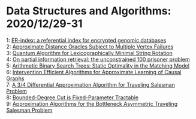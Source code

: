 # Data Structures and Algorithms: 2020/12/29-31  
1: [ER-index: a referential index for encrypted genomic databases](https://doi.org/10.48550/arXiv.1910.02851)  
2: [Approximate Distance Oracles Subject to Multiple Vertex Failures](https://doi.org/10.48550/arXiv.2002.06812)  
3: [Quantum Algorithm for Lexicographically Minimal String Rotation](https://doi.org/10.48550/arXiv.2012.09376)  
4: [On partial information retrieval: the unconstrained 100 prisoner problem](https://doi.org/10.48550/arXiv.2012.13484)  
5: [Arithmetic Binary Search Trees: Static Optimality in the Matching Model](https://doi.org/10.48550/arXiv.2012.13698)  
6: [Intervention Efficient Algorithms for Approximate Learning of Causal  Graphs](https://doi.org/10.48550/arXiv.2012.13976)  
7: [A 3/4 Differential Approximation Algorithm for Traveling Salesman  Problem](https://doi.org/10.48550/arXiv.2012.14079)  
8: [Bounded-Degree Cut is Fixed-Parameter Tractable](https://doi.org/10.48550/arXiv.2012.14174)  
9: [Approximation Algorithms for the Bottleneck Asymmetric Traveling  Salesman Problem](https://doi.org/10.48550/arXiv.2012.14233)  